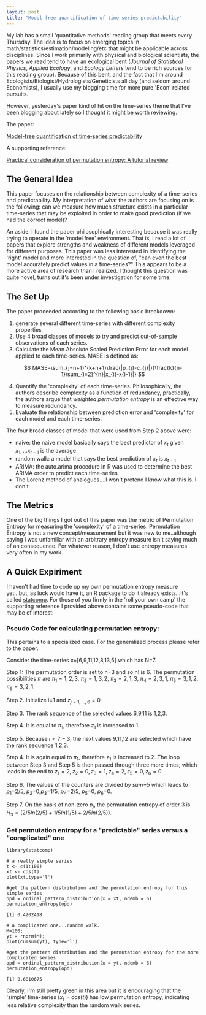 ```yaml
---
layout: post
title: "Model-free quantification of time-series predictability"
---
```


My lab has a small 'quantitative methods' reading group that meets every Thursday.  The idea is to focus on emerging topics in math/statistics/estimation/modeling/etc that might be applicable across disciplines.  Since I work primarily with physical and biological scientists, the papers we read tend to have an ecological bent (*Journal of Statistical Physics*, *Applied Ecology*, and *Ecology Letters* tend to be rich sources for this reading group).  Because of this bent, and the fact that I'm around Ecologists/Biologist/Hydrologists/Geneticists all day (and seldom around Economists), I usually use my blogging time for more pure 'Econ' related pursuits.

However, yesterday's paper kind of hit on the time-series theme that I've been blogging about lately so I thought it might be worth reviewing.  

The paper:

[Model-free quantification of time-series predictability](https://arxiv.org/abs/1404.6823)

A supporting reference:

[Practical consideration of permutation entropy: A tutorial review](http://link.springer.com/article/10.1140/epjst/e2013-01862-7)


## The General Idea

This paper focuses on the relationship between complexity of a time-series and predictability.  My interpretation of what the authors are focusing on is the following: can we measure how much structure exists in a particular time-series that may be exploited in order to make good prediction (if we had the correct model)? 

An aside: I found the paper philosophically interesting because it was really trying to operate in the 'model free' environment.  That is, I read a lot of papers that explore strengths and weakness of different models leveraged for different purposes.  This paper was less interested in identifying the 'right' model and more interested in the question of, "can even the best model accurately predict values in a time-series?"  This appears to be a more active area of research than I realized.  I thought this question was quite novel, turns out it's been under investigation for some time.

## The Set Up
The paper proceeded according to the following basic breakdown:

1. generate several different time-series with different complexity properties
2. Use 4 broad classes of models to try and predict out-of-sample observations of each series.  
3. Calculate the Mean Absolute Scaled Prediction Error for each model applied to each time-series.  MASE is defined as:

$$ MASE=\sum_{j=n+1}^{k+n+1}\frac{|p_{j}-c_{j}|}{\frac{k}{n-1}\sum_{i=2}^{n}|x_{i}-x{i-1}|} $$

4. Quantify the 'complexity' of each time-series.  Philosophically, the authors describe complexity as a function of redundancy, practically, the authors argue that *weighted permutation entropy* is an effective way to measure redundancy.
5. Evaluate the relationship between prediction error and 'complexity' for each model and each time-series.

The four broad classes of model that were used from Step 2 above were:

* naive: the naive model basically says the best predictor of $x_{t}$ given $x_{1},...x_{t-1}$ is the average
* random walk: a model that says the best prediction of $x_{t}$ is $x_{t-1}$
* ARIMA: the auto.arima procedure in R was used to determine the best ARIMA order to predict each time-series
* The Lorenz method of analogues....I won't pretend I know what this is.  I don't.


## The Metrics

One of the big things I got out of this paper was the metric of Permutation Entropy for measuring the 'complexity' of a time-series.  Permutation Entropy is not a new concept/measurement but it was new to me..although saying I was unfamiliar with an arbitrary entropy measure isn't saying much of an consequence.  For whatever reason, I don't use entropy measures very often in my work.

## A Quick Expiriment

I haven't had time to code up my own permutation entropy measure yet...but, as luck would have it, an R package to do it already exists...it's called [statcomp](https://cran.r-project.org/web/packages/statcomp/statcomp.pdf).  For those of you firmly in the 'roll your own camp' the supporting reference I provided above contains some pseudo-code that may be of interest:

### Pseudo Code for calculating permutation entropy:

This pertains to a specialized case.  For the generalized process please refer to the paper.

Consider the time-series x=[6,9,11,12,8,13,5] which has N=7. 

Step 1: The permutation order is set to n=3 and so n! is 6. The permutation possibilities $\pi$ are $\pi_{1}=1,2,3$, $\pi_{2}=1,3,2$, $\pi_{3}=2,1,3$, $\pi_{4}=2,3,1$, $\pi_{5}=3,1,2$, $\pi_{6}=3,2,1$.

Step 2. Initialize i=1 and $z_{j=1,...,6}=0$

Step 3. The rank sequence of the selected values 6,9,11 is 1,2,3.

Step 4. It is equal to $\pi_{1}$, therefore $z_{1}$ is increased to 1.

Step 5. Because $i<7-3$, the next values 9,11,12 are selected which have the rank sequence 1,2,3.

Step 4. It is again equal to $\pi_{1}$, therefore $z_{1}$ is increased to 2.  The loop between Step 3 and Step 5 is then passed through three more times, which leads in the end to $z_{1}=2, z_{2}=0, z_{3}=1, z_{4}=2, z_{5}=0, z_{6}=0$.

Step 6. The values of the counters are divided by *sum=5* which leads to $p_{1}$=2/5, $p_{2}$=0,$p_{3}$=1/5, $p_{4}$=2/5, $p_{5}$=0, $p_{6}$=0.

Step 7.  On the basis of non-zero $p_{j}$, the permutation entropy of order 3 is $H_{3}=(2/5ln(2/5)+1/5ln(1/5)+2/5ln(2/5))$.

### Get permutation entropy for a "predictable" series versus a "complicated" one

```{r}
library(statcomp)

# a really simple series
t <- c(1:100)
xt <- cos(t)
plot(xt,type='l')

#get the pattern distribution and the permutation entropy for this simple series
opd = ordinal_pattern_distribution(x = xt, ndemb = 6)
permutation_entropy(opd)

[1] 0.4202418

# a complicated one...random walk.
M=100;
yt = rnorm(M);
plot(cumsum(yt), type='l')

#get the pattern distribution and the permutation entropy for the more complicated series
opd = ordinal_pattern_distribution(x = yt, ndemb = 6)
permutation_entropy(opd)

[1] 0.6810675
```

Clearly, I'm still pretty green in this area but it is encouraging that the 'simple' time-series ($x_{t}=cos(t)$) has low permutation entropy, indicating less relative complexity than the random walk series.
